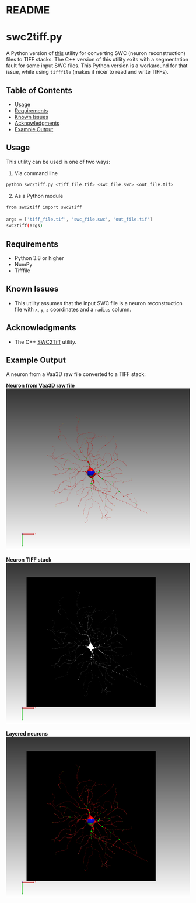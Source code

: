 **README**
================

**swc2tiff.py**
================

A Python version of [this](https://github.com/imadtoubal/swc-to-tif/tree/master) utility for converting SWC (neuron reconstruction) files to TIFF stacks. The C++ version of this utility exits with a segmentation fault for some input SWC files. This Python version is a workaround for that issue, while using `tifffile` (makes it nicer to read and write TIFFs).

**Table of Contents**
-----------------

* [Usage](#usage)
* [Requirements](#requirements)
* [Known Issues](#known-issues)
* [Acknowledgments](#acknowledgments)
* [Example Output](#example-output)

**Usage**
---------

This utility can be used in one of two ways:
1. Via command line
```bash
python swc2tiff.py <tiff_file.tif> <swc_file.swc> <out_file.tif>
```
2. As a Python module
```bash
from swc2tiff import swc2tiff

args = ['tiff_file.tif', 'swc_file.swc', 'out_file.tif']
swc2tiff(args)
```

**Requirements**
---------------

* Python 3.8 or higher
* NumPy
* Tifffile

**Known Issues**
-----------------

* This utility assumes that the input SWC file is a neuron reconstruction file with `x`, `y`, `z` coordinates and a `radius` column.


**Acknowledgments**
------------------

- The C++ [SWC2Tiff](https://github.com/imadtoubal/swc-to-tif/tree/master) utility.

**Example Output**
------------------

A neuron from a Vaa3D raw file converted to a TIFF stack:

**Neuron from Vaa3D raw file**
!["Neuron from Vaa3D raw file"](assets/neuTubeCapture20250507_1.png)

**Neuron TIFF stack**
!["Neuron TIFF stack"](assets/neuTubeCapture20250507_3.png)

**Layered neurons**
!["Layered neurons"](assets/neuTubeCapture20250507_2.png)
